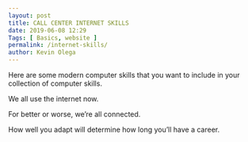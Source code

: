 ```yaml
--- 
layout: post 
title: CALL CENTER INTERNET SKILLS
date: 2019-06-08 12:29
Tags: [ Basics, website ]
permalink: /internet-skills/ 
author: Kevin Olega 
--- 
```

Here are some modern computer skills that you want to include in your collection of computer skills.

We all use the internet now.

For better or worse, we’re all connected.

How well you adapt will determine how long you’ll have a career.